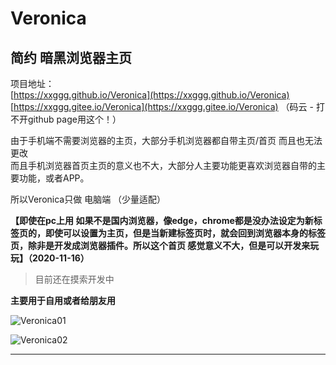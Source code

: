 # Veronica

## 简约 暗黑浏览器主页

项目地址：  
[https://xxggg.github.io/Veronica](https://xxggg.github.io/Veronica)  
[https://xxggg.gitee.io/Veronica](https://xxggg.gitee.io/Veronica)  （码云 - 打不开github page用这个！）

由于手机端不需要浏览器的主页，大部分手机浏览器都自带主页/首页 而且也无法更改  
而且手机浏览器首页主页的意义也不大，大部分人主要功能更喜欢浏览器自带的主要功能，或者APP。  

所以Veronica只做 电脑端 （少量适配）  

**【即使在pc上用 如果不是国内浏览器，像edge，chrome都是没办法设定为新标签页的，即使可以设置为主页，但是当新建标签页时，就会回到浏览器本身的标签页，除非是开发成浏览器插件。所以这个首页 感觉意义不大，但是可以开发来玩玩】（2020-11-16）**  

> 目前还在摸索开发中  

**主要用于自用或者给朋友用** 

![Veronica01](https://gitee.com/XXGGG/Xcloud/raw/main/Typora/Veronica01.png)

![Veronica02](https://gitee.com/XXGGG/Xcloud/raw/main/Typora/Veronica02.png)


---


